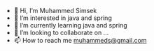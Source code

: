 - 👋 Hi, I’m Muhammed Simsek
- 👀 I’m interested in java and spring
- 🌱 I’m currently learning java and spring
- 💞️ I’m looking to collaborate on ...
- 📫 How to reach me muhammeds@gmail.com

<!---
muhammedsimsek/muhammedsimsek is a ✨ special ✨ repository because its `README.md` (this file) appears on your GitHub profile.
You can click the Preview link to take a look at your changes.
--->
